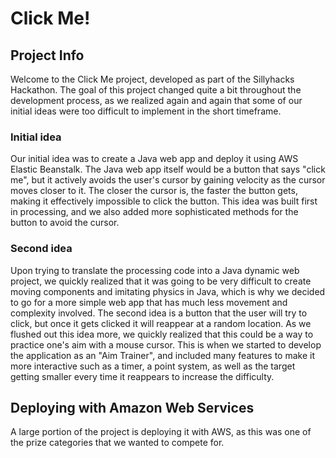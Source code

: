 # Click Me!

## Project Info
Welcome to the Click Me project, developed as part of the Sillyhacks Hackathon. The goal of this project changed quite a bit throughout the development process, 
as we realized again and again that some of our initial ideas were too difficult to implement in the short timeframe. 

### Initial idea
Our initial idea was to create a Java web app and deploy it using AWS Elastic Beanstalk. The Java web app itself would be a button that says "click me", but it actively 
avoids the user's cursor by gaining velocity as the cursor moves closer to it. The closer the cursor is, the faster the button gets, making it effectively impossible to
click the button. This idea was built first in processing, and we also added more sophisticated methods for the button to avoid the cursor. 

### Second idea
Upon trying to translate the processing code into a Java dynamic web project, we quickly realized that it was going to be very difficult to create moving components and 
imitating physics in Java, which is why we decided to go for a more simple web app that has much less movement and complexity involved. The second idea is a button that
the user will try to click, but once it gets clicked it will reappear at a random location. As we flushed out this idea more, we quickly realized that this could be a way to
practice one's aim with a mouse cursor. This is when we started to develop the application as an "Aim Trainer", and included many features to make it more interactive such as
a timer, a point system, as well as the target getting smaller every time it reappears to increase the difficulty. 

## Deploying with Amazon Web Services
A large portion of the project is deploying it with AWS, as this was one of the prize categories that we wanted to compete for. 

